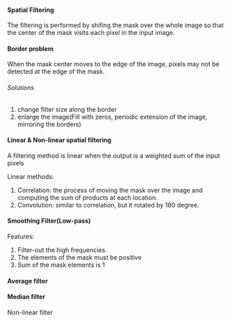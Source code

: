 #### Spatial Filtering
The filtering is performed by shifing the mask over the whole image so that the center of the mask visits each pixel in the input image.

#### Border problem
When the mask center moves to the edge of the image, pixels may not be detected at the edge of the mask.

###### Solutions
1. change filter size along the border
2. enlarge the image(Fill with zeros, periodic extension of the image, mirroring the borders)

#### Linear & Non-linear spatial filtering
A filtering method is linear when the output is a weighted sum of the input pixels

Linear methods:
1. Correlation: the process of moving the mask over the image and computing the sum of products at each location.
2. Convolution: similar to correlation, but it rotated by 180 degree.


#### Smoothing Filter(Low-pass)
Features:
1. Filter-out the high frequencies.
2. The elements of the mask must be positive
3. Sum of the mask elements is 1


#### Average filter


#### Median filter
Non-linear filter